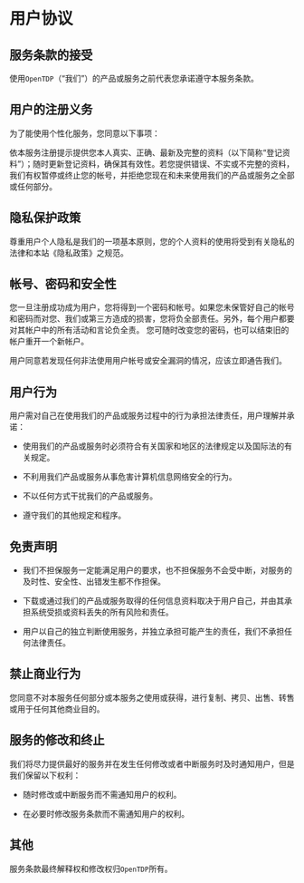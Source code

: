 # 用户协议

[//]: #author (若海)
[//]: #time (2023-06-15 12:00:00)
[//]: #tags (协议,规则)

## 服务条款的接受

使用`OpenTDP`（“我们”）的产品或服务之前代表您承诺遵守本服务条款。

## 用户的注册义务

为了能使用个性化服务，您同意以下事项：

依本服务注册提示提供您本人真实、正确、最新及完整的资料（以下简称“登记资料”）；随时更新登记资料，确保其有效性。若您提供错误、不实或不完整的资料，我们有权暂停或终止您的帐号，并拒绝您现在和未来使用我们的产品或服务之全部或任何部分。

## 隐私保护政策

尊重用户个人隐私是我们的一项基本原则，您的个人资料的使用将受到有关隐私的法律和本站《隐私政策》之规范。

## 帐号、密码和安全性

您一旦注册成功成为用户，您将得到一个密码和帐号。如果您未保管好自己的帐号和密码而对您、我们或第三方造成的损害，您将负全部责任。另外，每个用户都要对其帐户中的所有活动和言论负全责。
您可随时改变您的密码，也可以结束旧的帐户重开一个新帐户。

用户同意若发现任何非法使用用户帐号或安全漏洞的情况，应该立即通告我们。

## 用户行为

用户需对自己在使用我们的产品或服务过程中的行为承担法律责任，用户理解并承诺：

- 使用我们的产品或服务时必须符合有关国家和地区的法律规定以及国际法的有关规定。

- 不利用我们产品或服务从事危害计算机信息网络安全的行为。

- 不以任何方式干扰我们的产品或服务。

- 遵守我们的其他规定和程序。

## 免责声明

- 我们不担保服务一定能满足用户的要求，也不担保服务不会受中断，对服务的及时性、安全性、出错发生都不作担保。

- 下载或通过我们的产品或服务取得的任何信息资料取决于用户自己，并由其承担系统受损或资料丢失的所有风险和责任。

- 用户以自己的独立判断使用服务，并独立承担可能产生的责任，我们不承担任何法律责任。

## 禁止商业行为

您同意不对本服务任何部分或本服务之使用或获得，进行复制、拷贝、出售、转售或用于任何其他商业目的。

## 服务的修改和终止

我们将尽力提供最好的服务并在发生任何修改或者中断服务时及时通知用户，但是我们保留以下权利：

- 随时修改或中断服务而不需通知用户的权利。

- 在必要时修改服务条款而不需通知用户的权利。

## 其他

服务条款最终解释权和修改权归`OpenTDP`所有。
